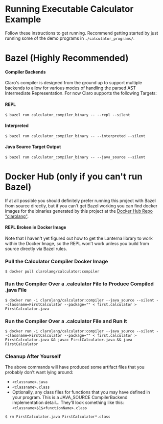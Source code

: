 # Running Executable Calculator Example
Follow these instructions to get running. Recommend getting started by just running some of the demo programs in `./calculator_programs/`.

# Bazel (Highly Recommended)

#### Compiler Backends
Claro's compiler is designed from the ground up to support multiple backends to allow for various modes of handling the parsed AST Intermediate Representation. For now Claro supports the following Targets:

#### REPL
`$ bazel run calculator_compiler_binary -- --repl --silent`

#### Interpreted
`$ bazel run calculator_compiler_binary -- --interpreted --silent`

#### Java Source Target Output
`$ bazel run calculator_compiler_binary -- --java_source --silent`


# Docker Hub (only if you can't run Bazel)

If at all possible you should definitely prefer running this project with Bazel from source directly, but if you can't get Bazel working you can find docker images for the binaries generated by this project at the [Docker Hub Repo "clarolang"](https://hub.docker.com/repository/docker/clarolang/calculator).

#### REPL Broken in Docker Image
Note that I haven't yet figured out how to get the Lanterna library to work within the Docker Image, so the REPL won't work unless you build from source directly via Bazel rules.

### Pull the Calculator Compiler Docker Image

`$ docker pull clarolang/calculator:compiler`

### Run the Compiler Over a .calculator File to Produce Compiled .java File

`$ docker run -i clarolang/calculator:compiler --java_source --silent --classname=FirstCalculator --package="" < first.calculator > FirstCalculator.java`

### Run the Compiler Over a .calculator File and Run It

`$ docker run -i clarolang/calculator:compiler --java_source --silent --classname=FirstCalculator --package="" < first.calculator > FirstCalculator.java && javac FirstCalculator.java && java FirstCalculator`

### Cleanup After Yourself

The above commands will have produced some artifact files that you probably don't want lying around:
- `<classname>.java`
- `<classname>.class`
- Optionally, any class files for functions that you may have defined in your program. This is a JAVA_SOURCE CompilerBackend implementation detail... They'll look something like this: `<classname>$1$<functionName>.class`

`$ rm FirstCalculator.java FirstCalculator*.class`
